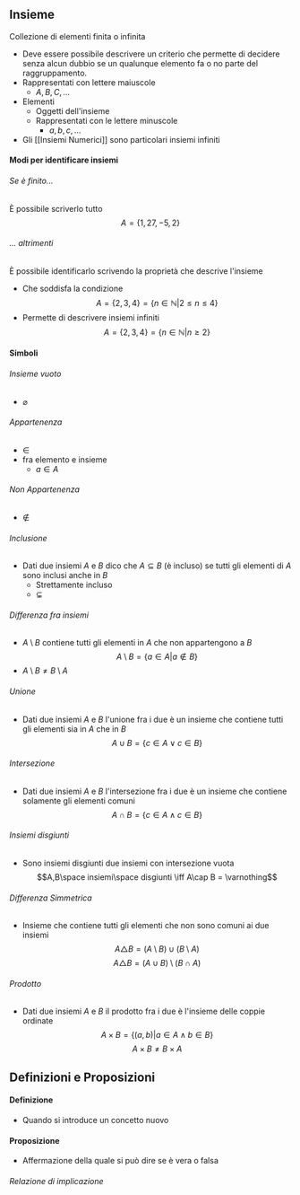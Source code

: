 ## Insieme
Collezione di elementi finita o infinita
- Deve essere possibile descrivere un criterio che permette di decidere senza alcun dubbio se un qualunque elemento fa o no parte del raggruppamento.
- Rappresentati con lettere maiuscole
	- $A, B, C, ...$
- Elementi
	- Oggetti dell'insieme
	- Rappresentati con le lettere minuscole
		- $a, b, c,...$
- Gli [[Insiemi Numerici]] sono particolari insiemi infiniti
#### Modi per identificare insiemi
###### Se è finito...
È possibile scriverlo tutto
$$A=\{1, 27, -5, 2\}$$
###### ... altrimenti
È possibile identificarlo scrivendo la proprietà che descrive l'insieme
- Che soddisfa la condizione
$$A=\{2,3,4\} = \{n\in \mathbb{N} | 2\leq n\leq4\}$$
- Permette di descrivere insiemi infiniti
$$A=\{2,3,4\} = \{n\in \mathbb{N} | n\geq 2\}$$

#### Simboli
###### Insieme vuoto
- $\varnothing$
###### Appartenenza
- $\in$
- fra elemento e insieme
	- $a \in A$
###### Non Appartenenza
- $\notin$
###### Inclusione
- Dati due insiemi $A$ e $B$ dico che $A\subseteq B$ (è incluso) se tutti gli elementi di $A$ sono inclusi anche in $B$
	- Strettamente incluso
	- $\subsetneq$
###### Differenza fra insiemi
- $A\setminus B$  contiene tutti gli elementi in $A$ che non appartengono a $B$
 $$A\setminus B=\{a\in A | a\notin B\}$$
 - $A\setminus B \neq B\setminus A$
###### Unione
- Dati due insiemi $A$ e $B$ l'unione fra i due è un insieme che contiene tutti gli elementi sia in $A$ che in $B$ 
$$A\cup B = \{c\in A \vee c\in B\}$$
###### Intersezione
- Dati due insiemi $A$ e $B$ l'intersezione fra i due è un insieme che contiene solamente gli elementi comuni
$$A\cap B = \{c\in A \wedge c\in B\}$$
###### Insiemi disgiunti
- Sono insiemi disgiunti due insiemi con intersezione vuota
$$A,B\space insiemi\space disgiunti \iff A\cap B = \varnothing$$
###### Differenza Simmetrica
- Insieme che contiene tutti gli elementi che non sono comuni ai due insiemi
$$A\triangle B=(A\setminus B) \cup (B\setminus A)$$
$$A\triangle B=(A\cup B) \setminus (B\cap A)$$
###### Prodotto
- Dati due insiemi $A$ e $B$ il prodotto fra i due è l'insieme delle coppie ordinate
$$A\times B = \{(a,b)|a\in A \wedge b\in B\}$$
$$A\times B \neq B\times A$$

## Definizioni e Proposizioni
#### Definizione
- Quando si introduce un concetto nuovo
#### Proposizione
- Affermazione della quale si può dire se è vera o falsa
###### Relazione di implicazione
